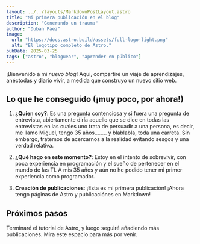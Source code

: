 ```yaml
---
layout: ../../layouts/MarkdownPostLayout.astro
title: "Mi primera publicación en el blog"
description: "Generando un trauma"
author: "Duban Páez"
image:
  url: "https://docs.astro.build/assets/full-logo-light.png"
  alt: "El logotipo completo de Astro."
pubDate: 2025-03-25
tags: ["astro", "bloguear", "aprender en público"]
---
```


¡Bienvenido a mi _nuevo blog_! Aquí, compartiré un viaje de aprendizajes, anéctodas y diario vivir, a medida que construyo un nuevo sitio web.

## Lo que he conseguido (¡muy poco, por ahora!)

1. **¿Quien soy?**: Es una pregunta contenciosa y si fuera una pregunta de entrevista, abiertamente diría aquello que se dice en todas las entrevistas en las cuales uno trata de persuadir a una persona, es decir, me llamo Miguel, tengo 35 años........ y blablabla, toda una carreta. Sin embargo, tratemos de acercarnos a la realidad evitando sesgos y una verdad relativa.

2. **¿Qué hago en este momento?**: Estoy en el intento de sobrevivir, con poca experiencia en programación y el sueño de pertenecer en el mundo de las TI. A mis 35 años y aún no he podido tener mi primer experiencia como programador.

3. **Creación de publicaciones**: ¡Esta es mi primera publicación! ¡Ahora tengo páginas de Astro y publicaciónes en Markdown!

## Próximos pasos

Terminaré el tutorial de Astro, y luego seguiré añadiendo más publicaciones. Mira este espacio para más por venir.
